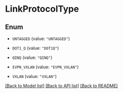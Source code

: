 # LinkProtocolType

## Enum


* `UNTAGGED` (value: `"UNTAGGED"`)

* `DOT1_Q` (value: `"DOT1Q"`)

* `QINQ` (value: `"QINQ"`)

* `EVPN_VXLAN` (value: `"EVPN_VXLAN"`)

* `VXLAN` (value: `"VXLAN"`)


[[Back to Model list]](../README.md#documentation-for-models) [[Back to API list]](../README.md#documentation-for-api-endpoints) [[Back to README]](../README.md)


